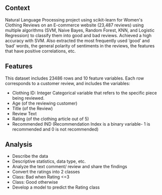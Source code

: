 ## Context

Natural Language Processing project using scikit-learn for Women's Clothing Reviews on an E-commerce website (23,487 reviews) using
multiple algorithms (SVM, Naive Bayes, Random Forest, KNN, and Logistic Regression) to classify them into good and bad reviews. Achieved 
a high accuracy with SVM. Also extracted the most frequently used ‘good’ and ‘bad’ words, the general polarity of sentiments in the 
reviews, the features that have positive correlations, etc.    

## Features 
This dataset includes 23486 rows and 10 feature variables. Each row corresponds to a customer review, and includes the variables:

- Clothing ID: Integer Categorical variable that refers to the specific piece being reviewed.
- Age (of the reviewing customer)
- Title (of the Review)
- Review Text
- Rating (of the clothing article out of 5)
- Recommended IND (Recommendation Index is a binary variable- 1 is recommended and 0 is not recommended)

## Analysis       
- Describe the data     
- Descriptive statistics, data type, etc.    
- Analyze the text comment/ review and share the findings  
- Convert the ratings into 2 classes  
- Class: Bad when Rating <=3  
- Class: Good otherwise   
- Develop a model to predict the Rating class 
